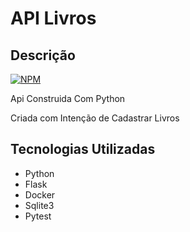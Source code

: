 # API Livros
## Descrição
[![NPM](https://img.shields.io/badge/license-GNU-green)](https://github.com/Kaue-Silva/CinePyAPI/blob/master/LICENSE)

Api Construida Com Python

Criada com Intenção de Cadastrar Livros

## Tecnologias Utilizadas
- Python
- Flask
- Docker
- Sqlite3
- Pytest
